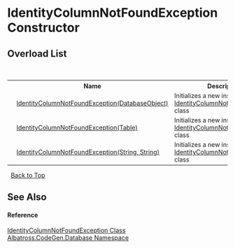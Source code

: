 # IdentityColumnNotFoundException Constructor 
 


## Overload List
&nbsp;<table><tr><th></th><th>Name</th><th>Description</th></tr><tr><td>![Public method](media/pubmethod.gif "Public method")</td><td><a href="4986c22f-d490-bb02-54be-7c8fef800fae">IdentityColumnNotFoundException(DatabaseObject)</a></td><td>
Initializes a new instance of the <a href="3045f1b7-cc2e-9b03-5f83-e39526e84dc6">IdentityColumnNotFoundException</a> class</td></tr><tr><td>![Public method](media/pubmethod.gif "Public method")</td><td><a href="120166ca-b141-9b92-cde4-07db8d1c3c1a">IdentityColumnNotFoundException(Table)</a></td><td>
Initializes a new instance of the <a href="3045f1b7-cc2e-9b03-5f83-e39526e84dc6">IdentityColumnNotFoundException</a> class</td></tr><tr><td>![Public method](media/pubmethod.gif "Public method")</td><td><a href="6d688ec9-92c3-04ed-a15d-ef629e68f8ab">IdentityColumnNotFoundException(String, String)</a></td><td>
Initializes a new instance of the <a href="3045f1b7-cc2e-9b03-5f83-e39526e84dc6">IdentityColumnNotFoundException</a> class</td></tr></table>&nbsp;
<a href="#identitycolumnnotfoundexception-constructor">Back to Top</a>

## See Also


#### Reference
<a href="3045f1b7-cc2e-9b03-5f83-e39526e84dc6">IdentityColumnNotFoundException Class</a><br /><a href="bdf46154-2f7c-d3c3-6413-8c6484d341a9">Albatross.CodeGen.Database Namespace</a><br />
